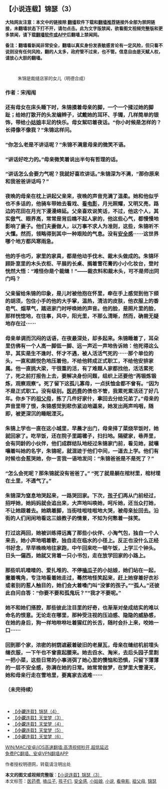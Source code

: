  <h2>【小说连载】锦瑟（3）</h2> <p class="notice"><b>大陆网友注意：本文中的链接除 <a href="https://github.com/bannedbook/fanqiang" >翻墙</a>软件下载和<a href="https://github.com/killgcd/justmysocks/blob/master/README.md">翻墙推荐</a>链接外全部为禁网链接，未翻墙状态下打不开，请勿点击。此为文字版禁闻，欲看图文视频完整版和更多禁闻，请下载<a href="https://github.com/bannedbook/fanqiang">翻墙软件或APP</a>后翻墙上禁闻网。</p><p>备注：翻墙看新闻非常安全，翻墙以真实身份发表敏感言论有一定风险，但只看不说则没有任何风险，翻的人太多，政府管不过来，也不管。信息自由是天赋人权，请放心大胆的翻墙。</b></p>  <div class="entry"> <br /> <figure><a href="https://i2.wp.com/upload-images-bucket-v64rleca837do.s3.eu-west-1.amazonaws.com/wp-content/uploads/2021/06/22142831/%E6%9C%AA%E6%A0%87%E9%A2%98-1-46.jpg?fit=860%2C484&#038;ssl=1" data-caption="朱锦是裁缝店家的女儿（明德合成）"></a><figcaption class="wp-caption-text">朱锦是裁缝店家的女儿（明德合成）</figcaption></figure> <h3>作者：宋闱闱</h3> <h3>还有母女在床头睡下时，朱锦摸着母亲的脚，一个一个揉过她的脚趾；给她打散开的头发编辫子，试戴她的耳环、手镯，几样简单的银饰，带给<a href="https://www.bannedbook.org/bnews/tag/%e5%b0%8f%e5%a7%91%e5%a8%98/" class="st_tag internal_tag" rel="tag" title="标签 小姑娘 下的日志">小姑娘</a>丰足的快乐。母女絮叨着夜话。“你小时候是怎样的？长得像不像我？”朱锦这样问。</h3> <h3>“你怎么老是不讲话呢？”朱锦不满意母亲的微笑不语。</h3> <h3>“讲话好吃力的。”母亲微笑着说出半句有哲理的话。</h3> <h3>“讲话怎么会要力气呢？我就好喜欢讲话。”朱锦深为不满，“那你原来和我爸爸讲话吗？”</h3> <h3>夜晚的母亲在枕上讲起父亲来，夜晚的声音充满了温柔。她和他似乎也不多话的，他骑车带她去看戏、<a href="https://www.bannedbook.org/bnews/tag/%E7%9C%8B%E7%94%B5%E5%BD%B1/" class="st_tag internal_tag" rel="tag" title="标签 看电影 下的日志">看电影</a>，月光照耀，又明又亮，路边的花田在月光下漫漫绵延。父亲喜欢说笑话，不过，他这个人，其实傲气、眼界高，常常是背后瞧不起人家的，他这些心气，都慢慢地影响了妻子。他们夫妻做人，以万事不求人为准则，这些，朱锦听不大懂。然而，领略得到其中一种艰险的气息。没有<a href="https://www.bannedbook.org/bnews/tag/%E5%AE%89%E5%85%A8%E6%84%9F/" class="st_tag internal_tag" rel="tag" title="标签 安全感 下的日志">安全感</a>⋯⋯这世界哪个地方都风寒雨急。</h3> <h3>他的手也巧，家里的家具，都是他动手伐木、裁木头做成的。朱锦环顾卧室里的木头衣柜、平展的长桌、搁着雪花膏的小小化妆台，登时恍然大悟：“难怪你是个裁缝！”——裁衣料和裁木头，可不是师出同门吗？</h3> <h3>父亲留给朱锦的印象，是儿时被他抱在怀里，牵在手上感觉到他下颌的胡须，包住小手的他的大手掌，温热，清洁的皮肤，他衣服上的香皂气、烟草气，踏进家门时呼唤她的声音。他的脸，是照片里的脸，那样恍惚地，在往事，风中，阳光里，不那么清晰，然而，确凿无疑地存在过⋯⋯</h3> <h3>母亲单调而沉闷的话语，在夜最深处，却多起来。朱锦睡着了，耳朵里仿佛有一个人高一脚低一脚、远一声近一声地告诉她：他死得这么早，其实是生不逢时、怀才不遇，被人活活气死的⋯⋯那个单位的头，一直和颜悦色地压着他，不给他转成正式职工，不给他安排家属。他一直挑大梁，干很重的活，有了难题人家都找他，活活累死了，死之前打报告上去，要解决身份问题，组织上还要他“再锻炼锻炼，观察观察”。死了留下这孤儿寡母，一点抚恤金都不曾有。“因为不是正式职工。没有级别。<a href="https://www.bannedbook.org/bnews/tag/%E5%8C%BB%E8%8D%AF%E8%B4%B9/" class="st_tag internal_tag" rel="tag" title="标签 医药费 下的日志">医药费</a>的债也不管，我累死累活还了好几年。你乡下的<a href="https://www.bannedbook.org/bnews/tag/%E7%A5%96%E7%88%B6%E6%AF%8D/" class="st_tag internal_tag" rel="tag" title="标签 祖父母 下的日志">祖父母</a>，拣了几件好家什，拿回去分给兄弟了。”母亲的声音里带了恨，朱锦感觉到悲伤紧迫地逼来，她发出两声呜咽，随即，被更深沉的睡眠湮灭。</h3> <h3>朱锦上学也一直在这小城里，早晨才出门，母亲择了菜烧早饭时，她就回家了。吃早饭，还在院子里踢毽子，扫扫地。隔壁家，巷弄里，会有同龄的小伙伴，他们成群结队地经过朱锦家门前，看见她，就嚷嚷着叫她的名字，朱锦呢，就混迹于他们中间，一道去上学。他们有时候也会惹哭她，你一言我一语地发问：“朱锦爸爸是不是死了？”</h3> <h3>“怎么会死呢？那朱锦就没有爸爸了。” “死了就是躺在棺材里，棺材埋在土里，不透气了。”</h3> <h3>朱锦深为窒息地哭起来，一路哭回家。下次，<a href="https://www.bannedbook.org/bnews/tag/%E5%AD%A9%E5%AD%90%E4%BB%AC/" class="st_tag internal_tag" rel="tag" title="标签 孩子们 下的日志">孩子们</a>再从门前经过，招呼她，她妈妈就会追出来，大声地叫唤她，呵斥她，还当众打她，不让她跟着去。她跳着脚，当街哇啦哇啦地大哭，被母亲扯回去。沿街的人们闲闲地看这三娘教子的情景，不知为何憋着一抹笑。</h3> <h3>打过这两回，她被训练得远离了那些小伙伴、小淘气包，独自一个人来去，她小声地唱着歌，独自走在临水的小径上。反正也没什么正经书好念，早早晚晚地往家跑，中午回来吃一顿午饭，上学三个钟头。日头一偏西，她就又背着一只小书包，走在放学回家的小路上。</h3> <h3>那些叽叽喳喳的、爱扎堆的、不停<a href="https://www.bannedbook.org/bnews/tag/%E5%97%91%E7%93%9C%E5%AD%90/" class="st_tag internal_tag" rel="tag" title="标签 嗑瓜子 下的日志">嗑瓜子</a>的小姑娘，她们站在一起，撇着嘴角，专注地看着她走过，蓦然地怪笑起来，赶上她穿着好衣衫或者别的惹人触目的，她们会大着嗓门叫“没爹的孩子。”“孤人。”还彼此自问自答：“你要不要和孤鬼玩？”“我才不要呢。”</h3> <h3>她不和她们搭腔，那些彼此注目里的好奇，也渐渐对垒成结实的难以命名的恨意。无论走在哪里，那种受注视的压迫感、隐隐的威胁感，在她的身后，狗一样地咻咻吐着猩红的长舌，随时会扑上来，咬她一口⋯⋯</h3> <h3>回到那个家，浓密的树荫遮蔽着破旧的老屋瓦，母亲在缝纫机前埋头缝衣服，一下午也不曾直起腰来。她去舀水、淘米，去后头园子里割一把小菜，这些日常的小事消弭了她心里的懊恼和恐惧，只留下薄薄的一层不安全感，弥满在她的日常。她常常做梦，在梦里大雪漫天，她和母亲行走在雪地里，要离家去逃难⋯⋯</h3> <h3>（未完待续）</h3> <p>&nbsp;</p> <ul class='op-related-articles' title='相关阅读'> <li><a href='https://www.bannedbook.org/bnews/comments/20210622/1572190.html' target='_blank'>【<b>小说</b>连载】锦瑟（4）</a></li> <li><a href='https://www.bannedbook.org/bnews/comments/20210622/1572085.html' target='_blank'>【<b>小说</b>连载】天堂梦（3）</a></li> <li><a href='https://www.bannedbook.org/bnews/comments/20210622/1572084.html' target='_blank'>【<b>小说</b>连载】天堂梦（4）</a></li> <li><a href='https://www.bannedbook.org/bnews/comments/20210622/1572083.html' target='_blank'>【<b>小说</b>连载】天堂梦（5）</a></li> <li><a href='https://www.bannedbook.org/bnews/comments/20210622/1572082.html' target='_blank'>【<b>小说</b>连载】天堂梦（6）</a></li> </ul> <p class="texttj"> <a href="https://github.com/bannedbook/fanqiang/wiki/V2ray%E6%9C%BA%E5%9C%BA" target="_blank">WIN/MAC/安卓/iOS高速翻墙:高清视频秒开,超低延迟</a><br/> <a href="https://github.com/bannedbook/fanqiang/wiki/%E7%A6%81%E9%97%BB%E7%BD%91%E5%AE%89%E5%8D%93%E7%BF%BB%E5%A2%99%E6%96%B0%E9%97%BBAPP" target="_blank">免费PC翻墙、安卓VPN翻墙APP</a></p> <p>作者授权明德网，转载请注明出处</p><a name='sharetosocial'></a>       <div><b>本文的图文或视频完整版</b>：<a href='https://www.bannedbook.org/bnews/comments/20210622/1572192.html'>【小说连载】锦瑟（3）</a></div>  </div><!--END ENTRY--> <div class="postfooter"> <div>本文标签：<a href="https://www.bannedbook.org/bnews/tag/%E5%8C%BB%E8%8D%AF%E8%B4%B9/" rel="tag">医药费</a>, <a href="https://www.bannedbook.org/bnews/tag/%E5%97%91%E7%93%9C%E5%AD%90/" rel="tag">嗑瓜子</a>, <a href="https://www.bannedbook.org/bnews/tag/%E5%AD%A9%E5%AD%90%E4%BB%AC/" rel="tag">孩子们</a>, <a href="https://www.bannedbook.org/bnews/tag/%E5%AE%89%E5%85%A8%E6%84%9F/" rel="tag">安全感</a>, <a href="https://www.bannedbook.org/bnews/tag/%e5%b0%8f%e5%a7%91%e5%a8%98/" rel="tag">小姑娘</a>, <a href="https://www.bannedbook.org/bnews/tag/%e5%b0%8f%e8%af%b4/" rel="tag">小说</a>, <a href="https://www.bannedbook.org/bnews/tag/%E7%9C%8B%E7%94%B5%E5%BD%B1/" rel="tag">看电影</a>, <a href="https://www.bannedbook.org/bnews/tag/%E7%A5%96%E7%88%B6%E6%AF%8D/" rel="tag">祖父母</a>, <a href="https://www.bannedbook.org/bnews/tag/%E9%94%A6%E7%91%9F/" rel="tag">锦瑟</a></div>  </div><!--END POSTFOOTER--> 